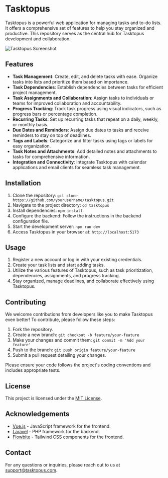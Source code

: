 # Tasktopus

Tasktopus is a powerful web application for managing tasks and to-do lists. It offers a comprehensive set of features to help you stay organized and productive. This repository serves as the central hub for Tasktopus development and collaboration.

![Tasktopus Screenshot](/path/to/screenshot.png)

## Features

- **Task Management**: Create, edit, and delete tasks with ease. Organize tasks into lists and prioritize them based on importance.
- **Task Dependencies**: Establish dependencies between tasks for efficient project management.
- **Task Assignments and Collaboration**: Assign tasks to individuals or teams for improved collaboration and accountability.
- **Progress Tracking**: Track task progress using visual indicators, such as progress bars or percentage completion.
- **Recurring Tasks**: Set up recurring tasks that repeat on a daily, weekly, or monthly basis.
- **Due Dates and Reminders**: Assign due dates to tasks and receive reminders to stay on top of deadlines.
- **Tags and Labels**: Categorize and filter tasks using tags or labels for easy organization.
- **Task Notes and Attachments**: Add detailed notes and attachments to tasks for comprehensive information.
- **Integration and Connectivity**: Integrate Tasktopus with calendar applications and email clients for seamless task management.

## Installation

1. Clone the repository: `git clone https://github.com/yourusername/tasktopus.git`
2. Navigate to the project directory: `cd tasktopus`
3. Install dependencies: `npm install`
4. Configure the backend: Follow the instructions in the backend configuration file.
5. Start the development server: `npm run dev`
6. Access Tasktopus in your browser at: `http://localhost:5173`

## Usage

1. Register a new account or log in with your existing credentials.
2. Create your task lists and start adding tasks.
3. Utilize the various features of Tasktopus, such as task prioritization, dependencies, assignments, and progress tracking.
4. Stay organized, manage deadlines, and collaborate effectively using Tasktopus.

## Contributing

We welcome contributions from developers like you to make Tasktopus even better! To contribute, please follow these steps:

1. Fork the repository.
2. Create a new branch: `git checkout -b feature/your-feature`
3. Make your changes and commit them: `git commit -m 'Add your feature'`
4. Push to the branch: `git push origin feature/your-feature`
5. Submit a pull request detailing your changes.

Please ensure your code follows the project's coding conventions and includes appropriate tests.

## License

This project is licensed under the [MIT License](https://opensource.org/licenses/MIT).

## Acknowledgements

- [Vue.js](https://vuejs.org/) - JavaScript framework for the frontend.
- [Laravel](https://laravel.com/) - PHP framework for the backend.
- [Flowbite](https://flowbite.com/) - Tailwind CSS components for the frontend.

## Contact

For any questions or inquiries, please reach out to us at support@tasktopus.com.
